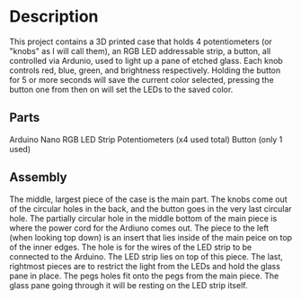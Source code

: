 # Description

This project contains a 3D printed case that holds 4 potentiometers (or "knobs" as I will call them), an RGB LED addressable strip, a button, all controlled via Ardunio, used to light up a pane of etched glass. Each knob controls red, blue, green, and brightness respectively. Holding the button for 5 or more seconds will save the current color selected, pressing the button one from then on will set the LEDs to the saved color.

## Parts
Arduino Nano
RGB LED Strip
Potentiometers (x4 used total)
Button (only 1 used)

## Assembly
The middle, largest piece of the case is the main part. The knobs come out of the circular holes in the back, and the button goes in the very last circular hole. The partially circular hole in the middle bottom of the main piece is where the power cord for the Ardiuno comes out. 
The piece to the left (when looking top down) is an insert that lies inside of the main peice on top of the inner edges. The hole is for the wires of the LED strip to be connected to the Arduino. The LED strip lies on top of this piece.
The last, rightmost pieces are to restrict the light from the LEDs and hold the glass pane in place. The pegs holes fit onto the pegs from the main piece. The glass pane going through it will be resting on the LED strip itself.

